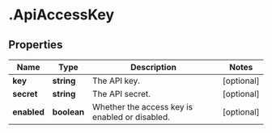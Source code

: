 # .ApiAccessKey

## Properties

| Name         | Type          | Description   | Notes         |
| ------------ | ------------- | ------------- | ------------- |
| **key** | **string** | The API key. | [optional]  |
| **secret** | **string** | The API secret. | [optional]  |
| **enabled** | **boolean** | Whether the access key is enabled or disabled. | [optional]  |


